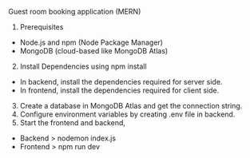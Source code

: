 Guest room booking application (MERN)
1. Prerequisites
* Node.js and npm (Node Package Manager)
* MongoDB (cloud-based like MongoDB Atlas)
2. Install Dependencies using npm install
* In backend, install the dependencies required for server side.
* In frontend, install the dependencies required for client side.
3. Create a database in MongoDB Atlas and get the connection string.
4. Configure environment variables by creating .env file in backend.
5. Start the frontend and backend,
* Backend > nodemon index.js
* Frontend > npm run dev 

